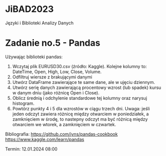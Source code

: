 # JiBAD2023
Języki i Biblioteki Analizy Danych

# Zadanie no.5 - Pandas

Używając biblioteki pandas:

1. Wczytaj plik EURUSD30.csv (źródło: Kaggle). Kolejne kolumny to: DateTime, Open, High, Low, Close, Volume.
2. Odfiltruj wiersze z brakującymi danymi
3. Utwórz DataFrame zawierające te same dane, ale w ujęciu dziennym.
4. Utwórz serię danych zawierającą procentowy wzrost (lub spadek) kursu w danym dniu (jako różnicę Open i Close).
5. Oblicz średnią i odchylenie standardowe tej kolumny oraz narysuj histogram.
6. Powtórz punkty 4 i 5 dla wzrostów w ciągu trzech dni. Uwaga: jeśli jeden odczyt zawiera różnicę między otwarciem w
   poniedziałek, a zamknięciem w środę, to nastepny odczyt ma być różnicą między otwarciem we wtorek, a zamknięciem w
   czwartek.

Bibliografia:
https://github.com/jvns/pandas-cookbook
https://www.kaggle.com/learn/pandas

Termin: 12.01.2024 08:00